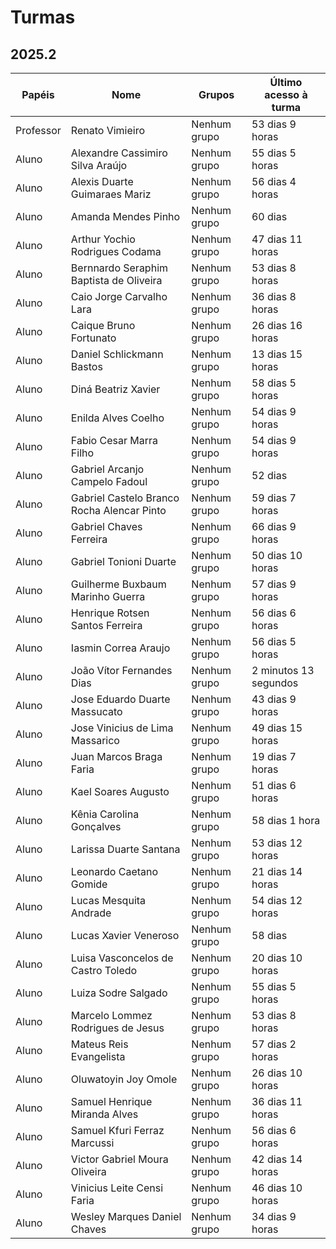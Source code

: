 # Turmas

## 2025.2

| Papéis    | Nome                                       | Grupos       | Último acesso à turma |
| --------- | ------------------------------------------ | ------------ | --------------------- |
| Professor | Renato Vimieiro                            | Nenhum grupo | 53 dias 9 horas       |
| Aluno     | Alexandre Cassimiro Silva Araújo           | Nenhum grupo | 55 dias 5 horas       |
| Aluno     | Alexis Duarte Guimaraes Mariz              | Nenhum grupo | 56 dias 4 horas       |
| Aluno     | Amanda Mendes Pinho                        | Nenhum grupo | 60 dias               |
| Aluno     | Arthur Yochio Rodrigues Codama             | Nenhum grupo | 47 dias 11 horas      |
| Aluno     | Bernnardo Seraphim Baptista de Oliveira    | Nenhum grupo | 53 dias 8 horas       |
| Aluno     | Caio Jorge Carvalho Lara                   | Nenhum grupo | 36 dias 8 horas       |
| Aluno     | Caique Bruno Fortunato                     | Nenhum grupo | 26 dias 16 horas      |
| Aluno     | Daniel Schlickmann Bastos                  | Nenhum grupo | 13 dias 15 horas      |
| Aluno     | Diná Beatriz Xavier                        | Nenhum grupo | 58 dias 5 horas       |
| Aluno     | Enilda Alves Coelho                        | Nenhum grupo | 54 dias 9 horas       |
| Aluno     | Fabio Cesar Marra Filho                    | Nenhum grupo | 54 dias 9 horas       |
| Aluno     | Gabriel Arcanjo Campelo Fadoul             | Nenhum grupo | 52 dias               |
| Aluno     | Gabriel Castelo Branco Rocha Alencar Pinto | Nenhum grupo | 59 dias 7 horas       |
| Aluno     | Gabriel Chaves Ferreira                    | Nenhum grupo | 66 dias 9 horas       |
| Aluno     | Gabriel Tonioni Duarte                     | Nenhum grupo | 50 dias 10 horas      |
| Aluno     | Guilherme Buxbaum Marinho Guerra           | Nenhum grupo | 57 dias 9 horas       |
| Aluno     | Henrique Rotsen Santos Ferreira            | Nenhum grupo | 56 dias 6 horas       |
| Aluno     | Iasmin Correa Araujo                       | Nenhum grupo | 56 dias 5 horas       |
| Aluno     | João Vítor Fernandes Dias                  | Nenhum grupo | 2 minutos 13 segundos |
| Aluno     | Jose Eduardo Duarte Massucato              | Nenhum grupo | 43 dias 9 horas       |
| Aluno     | Jose Vinicius de Lima Massarico            | Nenhum grupo | 49 dias 15 horas      |
| Aluno     | Juan Marcos Braga Faria                    | Nenhum grupo | 19 dias 7 horas       |
| Aluno     | Kael Soares Augusto                        | Nenhum grupo | 51 dias 6 horas       |
| Aluno     | Kênia Carolina Gonçalves                   | Nenhum grupo | 58 dias 1 hora        |
| Aluno     | Larissa Duarte Santana                     | Nenhum grupo | 53 dias 12 horas      |
| Aluno     | Leonardo Caetano Gomide                    | Nenhum grupo | 21 dias 14 horas      |
| Aluno     | Lucas Mesquita Andrade                     | Nenhum grupo | 54 dias 12 horas      |
| Aluno     | Lucas Xavier Veneroso                      | Nenhum grupo | 58 dias               |
| Aluno     | Luisa Vasconcelos de Castro Toledo         | Nenhum grupo | 20 dias 10 horas      |
| Aluno     | Luiza Sodre Salgado                        | Nenhum grupo | 55 dias 5 horas       |
| Aluno     | Marcelo Lommez Rodrigues de Jesus          | Nenhum grupo | 53 dias 8 horas       |
| Aluno     | Mateus Reis Evangelista                    | Nenhum grupo | 57 dias 2 horas       |
| Aluno     | Oluwatoyin Joy Omole                       | Nenhum grupo | 26 dias 10 horas      |
| Aluno     | Samuel Henrique Miranda Alves              | Nenhum grupo | 36 dias 11 horas      |
| Aluno     | Samuel Kfuri Ferraz Marcussi               | Nenhum grupo | 56 dias 6 horas       |
| Aluno     | Victor Gabriel Moura Oliveira              | Nenhum grupo | 42 dias 14 horas      |
| Aluno     | Vinicius Leite Censi Faria                 | Nenhum grupo | 46 dias 10 horas      |
| Aluno     | Wesley Marques Daniel Chaves               | Nenhum grupo | 34 dias 9 horas       |
